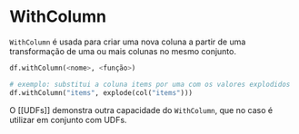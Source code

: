 # WithColumn

`WithColumn` é usada para criar uma nova coluna a partir de uma transformação de uma ou mais colunas no mesmo conjunto.

```python
df.withColumn(<nome>, <função>)

# exemplo: substitui a coluna items por uma com os valores explodidos
df.withColumn("items", explode(col("items")))
```

O [[UDFs]] demonstra outra capacidade do `WithColumn`, que no caso é utilizar em conjunto com UDFs.